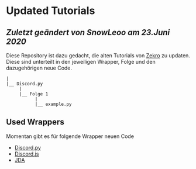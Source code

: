 # Updated Tutorials

*Zuletzt geändert von SnowLeoo am 23.Juni 2020*
---

 Diese Repository ist dazu gedacht, die alten Tutorials von [Zekro](https://www.youtube.com/user/Zekrommaster110) zu updaten.
 Diese sind unterteilt in den jeweiligen Wrapper, Folge und den dazugehörigen neue Code. 

 ```
 |
 |__ Discord.py
      |
      |__ Folge 1
            |
            |__ example.py
 ```

## Used Wrappers
Momentan gibt es für folgende Wrapper neuen Code
- [Discord.py](https://github.com/Rapptz/discord.py) 
- [Discord.js](https://github.com/discordjs/discord.js) 
- [JDA](https://github.com/DV8FromTheWorld/JDA) 



